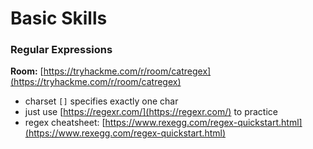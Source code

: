 # Basic Skills

### Regular Expressions

**Room:** [https://tryhackme.com/r/room/catregex](https://tryhackme.com/r/room/catregex)

* charset `[]` specifies exactly one char
* just use [https://regexr.com/](https://regexr.com/) to practice
* regex cheatsheet: [https://www.rexegg.com/regex-quickstart.html](https://www.rexegg.com/regex-quickstart.html)
